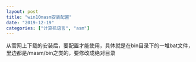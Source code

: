 ```yaml
---
layout: post
title: "win10masm安装配置"
date: "2019-12-19"
categories: ["计算机语言", "asm"]
---
```


从官网上下载的安装后，要配置才能使用，具体就是在bin目录下的一堆bat文件，里边都是/masm/bin之类的，要修改成绝对目录
